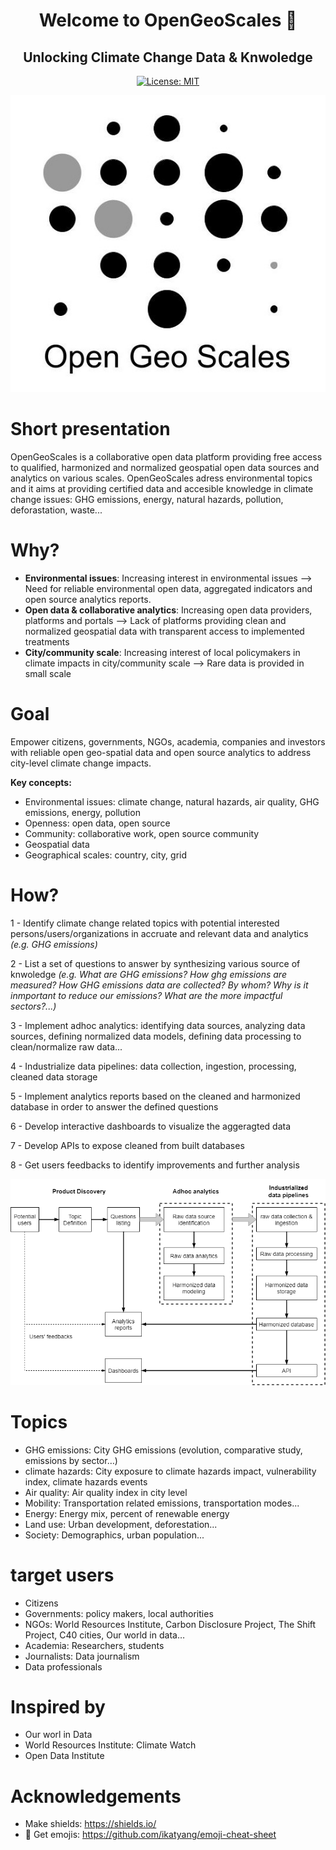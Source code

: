 
<h1 align="center">Welcome to OpenGeoScales  👋</h1>
<h2 align="center">Unlocking Climate Change Data & Knwoledge </h2>

<p align="center">
  <a href="https://github.com/kefranabg/readme-md-generator/blob/master/LICENSE">
    <img alt="License: MIT" src="https://img.shields.io/badge/license-MIT-yellow.svg" target="_blank" />
  </a>
</p>

<p align="center">
  <img src="https://github.com/OpenGeoScales/Management/blob/main/images/logo.jpg" />
</p>

# Short presentation

OpenGeoScales is a collaborative open data platform providing free access to qualified, harmonized and normalized geospatial open data sources and analytics on various scales.
OpenGeoScales adress environmental topics and it aims at providing certified data and accesible knowledge in climate change issues: GHG emissions, energy, natural hazards, pollution, deforastation, waste...

# Why?

- **Environmental issues**: 
Increasing interest in environmental issues --> Need for reliable environmental open data, aggregated indicators and open source analytics reports.
- **Open data & collaborative analytics**:
Increasing open data providers, platforms and portals --> Lack of platforms providing clean and normalized geospatial data with transparent access to implemented treatments
- **City/community scale**:
Increasing interest of local policymakers in climate impacts in city/community scale --> Rare data is provided in small scale

# Goal

Empower citizens, governments, NGOs, academia, companies and investors with reliable open geo-spatial data and open source analytics to address city-level climate change impacts.

**Key concepts:**
- Environmental issues: climate change, natural hazards, air quality, GHG emissions, energy, pollution  
- Openness: open data, open source
- Community: collaborative work, open source community
- Geospatial data
- Geographical scales: country, city, grid

# How?

1 - Identify climate change related topics with potential interested persons/users/organizations in accruate and relevant data and analytics *(e.g. GHG emissions)*

2 - List a set of questions to answer by synthesizing  various source of knwoledge *(e.g. What are GHG emissions? How ghg emissions are measured? How GHG emissions data are collected? By whom? Why is it inmportant to reduce our emissions? What are the more impactful sectors?...)*

3 - Implement adhoc analytics: identifying data sources, analyzing data sources, defining normalized data models, defining data processing to clean/normalize raw data...

4 - Industrialize data pipelines: data collection, ingestion, processing, cleaned data storage

5 - Implement analytics reports based on the cleaned and harmonized database in order to answer the defined questions

6 - Develop interactive dashboards to visualize the aggeragted data

7 - Develop APIs to expose cleaned from built databases

8 - Get users feedbacks to identify improvements and further analysis

<p align="center">
  <img src="https://github.com/OpenGeoScales/Management/blob/main/images/OGS%20-%20Workflow.png" />
</p>

# Topics

- GHG emissions: City GHG emissions (evolution, comparative study, emissions by sector…)
- climate hazards: City exposure to climate hazards impact, vulnerability index, climate hazards events 
- Air quality: Air quality index in city level
- Mobility: Transportation related emissions, transportation modes...
- Energy: Energy mix, percent of renewable energy
- Land use: Urban development, deforestation...
- Society: Demographics, urban population...

# target users

- Citizens
- Governments: policy makers, local authorities
- NGOs: World Resources Institute, Carbon Disclosure Project, The Shift Project, C40 cities, Our world in data…
- Academia: Researchers, students
- Journalists: Data journalism
- Data professionals

# Inspired by

- Our worl in Data
- World Resources Institute: Climate Watch
- Open Data Institute

# Acknowledgements

- Make shields: https://shields.io/
- :smiling_face_with_three_hearts: Get emojis: https://github.com/ikatyang/emoji-cheat-sheet
